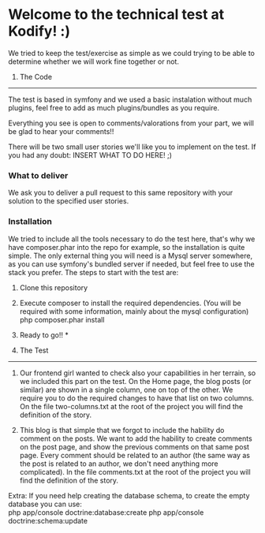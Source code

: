 Welcome to the technical test at Kodify! :)
===========================================
We tried to keep the test/exercise as simple as we could trying to be able
to determine whether we will work fine together or not. 

1) The Code
-----------

The test is based in symfony and we used a basic instalation without much
plugins, feel free to add as much plugins/bundles as you require.

Everything you see is open to comments/valorations from your part, we will
be glad to hear your comments!!

There will be two small user stories we'll like you to implement on the test.
If you had any doubt: INSERT WHAT TO DO HERE! ;)

### What to deliver

We ask you to deliver a pull request to this same repository with your solution
to the specified user stories.

### Installation 

We tried to include all the tools necessary to do the test here, that's why
we have composer.phar into the repo for example, so the installation is quite
simple. The only external thing you will need is a Mysql server somewhere, as 
you can use symfony's bundled server if needed, but feel free to use the stack
you prefer.
The steps to start with the test are: 

1) Clone this repository

2) Execute composer to install the required dependencies. (You will be required 
with some information, mainly about the mysql configuration) 
    php composer.phar install
3) Ready to go!! * 

2) The Test
-----------

1) Our frontend girl wanted to check also your capabilities in her terrain, so 
we included this part on the test. On the Home page, the blog posts (or similar) 
are shown in a single column, one on top of the other. We require you to do the 
required changes to have that list on two columns.
On the file two-columns.txt at the root of the project you will find the definition
of the story.

2) This blog is that simple that we forgot to include the hability do comment on 
the posts. We want to add the hability to create comments on the post page, and 
show the previous comments on that same post page. 
Every comment should be related to an author (the same way as the post is related
to an author, we don't need anything more complicated).
In the file comments.txt at the root of the project you will find the definition
of the story.


Extra: If you need help creating the database schema, to create the empty database
you can use:  
    php app/console doctrine:database:create
    php app/console doctrine:schema:update
